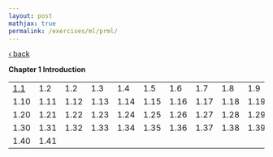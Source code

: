```yaml
---
layout: post
mathjax: true
permalink: /exercises/ml/prml/
---
```

<a href="/exercises/ml/">&#8249; back</a>

**Chapter 1 Introduction**
<table>
  <tbody>
    <tr>
      <td><a href='/exercises/ml/prml/1_1'>1.1</a></td>
      <td>1.2</td>
      <td>1.2</td>
      <td>1.3</td>
      <td>1.4</td>
      <td>1.5</td>
      <td>1.6</td>
      <td>1.7</td>
      <td>1.8</td>
      <td>1.9</td>
    </tr>
    <tr>
      <td>1.10</td>
      <td>1.11</td>
      <td>1.12</td>
      <td>1.13</td>
      <td>1.14</td>
      <td>1.15</td>
      <td>1.16</td>
      <td>1.17</td>
      <td>1.18</td>
      <td>1.19</td>
    </tr>
    <tr>
      <td>1.20</td>
      <td>1.21</td>
      <td>1.22</td>
      <td>1.23</td>
      <td>1.24</td>
      <td>1.25</td>
      <td>1.26</td>
      <td>1.27</td>
      <td>1.28</td>
      <td>1.29</td>
    </tr>
    <tr>
      <td>1.30</td>
      <td>1.31</td>
      <td>1.32</td>
      <td>1.33</td>
      <td>1.34</td>
      <td>1.35</td>
      <td>1.36</td>
      <td>1.37</td>
      <td>1.38</td>
      <td>1.39</td>
    </tr>
     <tr>
      <td>1.40</td>
      <td>1.41</td>
     </tr>
  </tbody>
</table>
